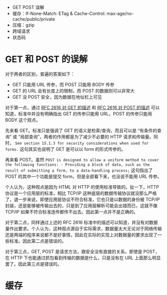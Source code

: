 - GET POST 误解
- 缓存：If-None-Match: ETag & Cache-Control: max-age/no-cache/public/private
- 压缩：gzip
- 跨域请求
- 状态码

# GET 和 POST 的误解

对于两者的区别，普遍的答案如下：

- GET 只能用 URL 传参，而 POST 只能用 BODY 传参
- GET 的 URL 会有长度上的限制，而 POST 的数据则可以非常大
- GET 没 POST 安全，因为数据在地址栏上可见

对于第一点，通过 [RFC 2616 对 GET 的描述](https://tools.ietf.org/html/rfc2616#section-9.3) 和 [RFC 2616 对 POST 的描述](https://tools.ietf.org/html/rfc2616#section-9.5) 可以知道，标准中并没有明确指出 GET 的传参只能用 URL，POST 的传参只能用 BODY 这个观点。

先来看 GET。标准只是强调了 GET 的语义是检索/查询，而且可以是 “有条件的查询” 或 “局部查询”，两者的作用都是为了减少不必要的 HTTP 请求和传输量。同时，
`See section 15.1.3 for security considerations when used for forms.` 这句其实也说明了 GET 是可以以 form 的形式传参的。

再来看 POST。虽然 `POST is designed to allow a uniform method to cover the following functions: - Providing a block of data, such as the result of submitting a form, to a data-handling process;` 这句指出了 POST 的其中一个功能是提交 form，但是全部看下来，也没说不能用 URL 传参。

个人认为，这种观点是因为 HTML 对 HTTP 的使用标准导致的。扯一下，HTTP 协议是一个应用层的标准，相比 TCP/IP 这种底层的数据传输协议就没那么严格了，退一步来说，即使应用层协议不符合标准，它也只是以数据的身份被 TCP/IP 封装，还是能够被传输出去的，只是到了应用层解析可能会出错而已，这就不像 TCP/IP 如果不符合标准连传都传不出去。因此第一点并不是正确的。

对于第二点，同样通过上述的 RFC 2616 标准中的描述可以知道，并没有对数据量作出要求。个人认为，这种观点源自于实际需求，数据量太大无论对于网络传输还是两端的程序来说都不是好事情，因此在实际的实现上对数据量的要求出现了一些标准。因此第二点是错误的。

对于第三点，GET, POST 是请求方法，跟安全没有直接的关系。即使是 POST，在 HTTP 下也能通过抓包看到传输的数据是什么，只是没有在 URL 上面那么明显罢了。因此第三点是错误的。

# 缓存
















